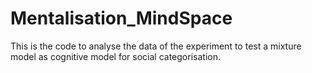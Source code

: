 # Mentalisation_MindSpace
This is the code to analyse the data of the experiment to test a mixture model as cognitive model for social categorisation.
